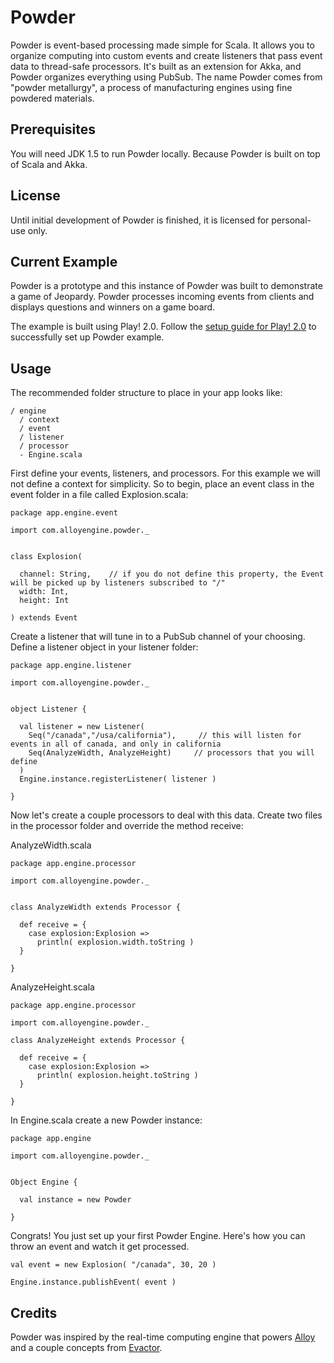 Powder
======

Powder is event-based processing made simple for Scala. It allows you to organize computing into custom events and create listeners that pass event data to thread-safe processors. It's built as an extension for Akka, and Powder organizes everything using PubSub. The name Powder comes from "powder metallurgy", a process of manufacturing engines using fine powdered materials.

## Prerequisites
You will need JDK 1.5 to run Powder locally. Because Powder is built on top of Scala and Akka.

## License
Until initial development of Powder is finished, it is licensed for personal-use only.

## Current Example
Powder is a prototype and this instance of Powder was built to demonstrate a game of Jeopardy. Powder processes incoming events from clients and displays questions and winners on a game board.

The example is built using Play! 2.0. Follow the [setup guide for Play! 2.0](http://www.playframework.org/documentation/2.0.4/Installing) to successfully set up Powder example.

## Usage
The recommended folder structure to place in your app looks like:

    / engine
      / context
      / event
      / listener
      / processor
      - Engine.scala
      
First define your events, listeners, and processors. For this example we will not define a context for simplicity. So to begin, place an event class in the event folder in a file called Explosion.scala:

    package app.engine.event
    
    import com.alloyengine.powder._
    
    
    class Explosion(
    
      channel: String,    // if you do not define this property, the Event will be picked up by listeners subscribed to "/"
      width: Int, 
      height: Int
      
    ) extends Event
    
Create a listener that will tune in to a PubSub channel of your choosing. Define a listener object in your listener folder:

    package app.engine.listener
    
    import com.alloyengine.powder._
    
    
    object Listener {
    
      val listener = new Listener(
        Seq("/canada","/usa/california"),     // this will listen for events in all of canada, and only in california
        Seq(AnalyzeWidth, AnalyzeHeight)     // processors that you will define
      )
      Engine.instance.registerListener( listener )
      
    }

Now let's create a couple processors to deal with this data. Create two files in the processor folder and override the method receive:

AnalyzeWidth.scala

    package app.engine.processor
    
    import com.alloyengine.powder._
    
    
    class AnalyzeWidth extends Processor { 
    
      def receive = {
        case explosion:Explosion =>
          println( explosion.width.toString )
      }
    
    }

AnalyzeHeight.scala

    package app.engine.processor
    
    import com.alloyengine.powder._
    
    class AnalyzeHeight extends Processor { 
    
      def receive = {
        case explosion:Explosion =>
          println( explosion.height.toString )
      }
    
    }
    
    
In Engine.scala create a new Powder instance:

    package app.engine
    
    import com.alloyengine.powder._
    
    
    Object Engine {
      
      val instance = new Powder
      
    }

Congrats! You just set up your first Powder Engine. Here's how you can throw an event and watch it get processed.

    val event = new Explosion( "/canada", 30, 20 )
    
    Engine.instance.publishEvent( event )


## Credits
Powder was inspired by the real-time computing engine that powers [Alloy](http://alloyengine.com) and a couple concepts from [Evactor](https://github.com/aorwall/evactor).

